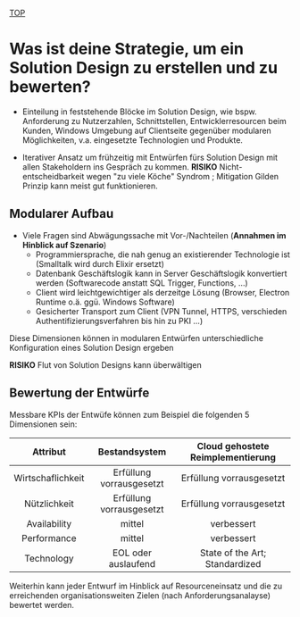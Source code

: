[TOP](../../)

# Was ist deine Strategie, um ein Solution Design zu erstellen und zu bewerten?

* Einteilung in feststehende Blöcke im Solution Design, wie bspw. Anforderung zu 
Nutzerzahlen, Schnittstellen, Entwicklerresourcen beim Kunden, Windows Umgebung 
auf Clientseite gegenüber modularen Möglichkeiten, v.a. eingesetzte Technologien
und Produkte.

* Iterativer Ansatz um frühzeitig mit Entwürfen fürs Solution Design mit allen 
  Stakeholdern ins Gespräch zu kommen.
  **RISIKO** Nicht-entscheidbarkeit wegen "zu viele Köche" Syndrom ; Mitigation Gilden Prinzip kann meist gut funktionieren.

## Modularer Aufbau

* Viele Fragen sind Abwägungssache mit Vor-/Nachteilen (**Annahmen im Hinblick auf Szenario**)
  * Programmiersprache, die nah genug an existierender Technologie ist (Smalltalk wird durch Elixir ersetzt)
  * Datenbank Geschäftslogik kann in Server Geschäftslogik konvertiert werden (Softwarecode anstatt SQL Trigger, Functions, …) 
  * Client wird leichtgewichtiger als derzeitge Lösung (Browser, Electron Runtime o.ä. ggü. Windows Software)
  * Gesicherter Transport zum Client (VPN Tunnel, HTTPS, verschieden Authentifizierungsverfahren bis hin zu PKI …)

Diese Dimensionen können in modularen Entwürfen unterschiedliche Konfiguration eines Solution Design ergeben

**RISIKO** Flut von Solution Designs kann überwältigen

## Bewertung der Entwürfe

Messbare KPIs der Entwüfe können zum Beispiel die folgenden 5 Dimensionen sein:

| Attribut          | Bestandsystem | Cloud gehostete Reimplementierung |
| :---------------: | :-----------: | :-------------------------------: |	
| Wirtschaflichkeit | Erfüllung vorrausgesetzt | Erfüllung vorrausgesetzt |	
| Nützlichkeit      | Erfüllung vorrausgesetzt | Erfüllung vorrausgesetzt |
| Availability	    | mittel                   | verbessert      |
| Performance	      | mittel                   | verbessert      |
| Technology        | EOL oder auslaufend      | State of the Art; Standardized |

Weiterhin kann jeder Entwurf im Hinblick auf Resourceneinsatz und die zu erreichenden
organisationsweiten Zielen (nach Anforderungsanalayse) bewertet werden.
